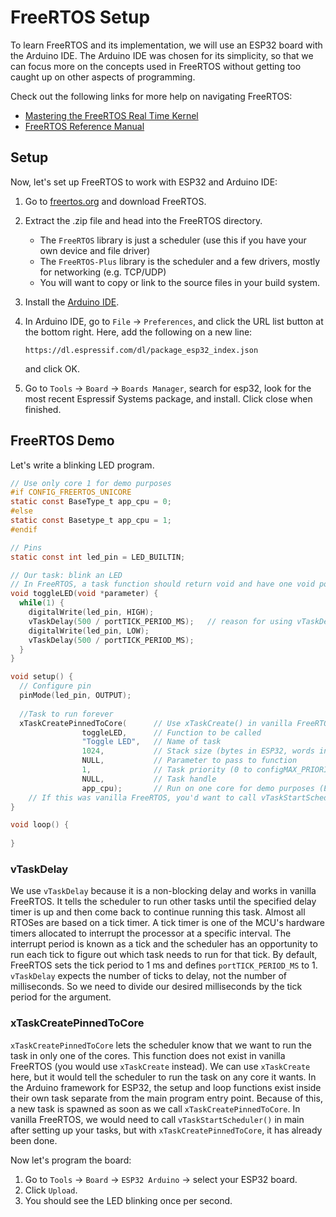 # FreeRTOS Setup

To learn FreeRTOS and its implementation, we will use an ESP32 board with the Arduino IDE. The Arduino IDE was chosen for its simplicity, so that we can focus more on the concepts used in FreeRTOS without getting too caught up on other aspects of programming.

Check out the following links for more help on navigating FreeRTOS:
- [Mastering the FreeRTOS Real Time Kernel](https://freertos.org/fr-content-src/uploads/2018/07/161204_Mastering_the_FreeRTOS_Real_Time_Kernel-A_Hands-On_Tutorial_Guide.pdf)
- [FreeRTOS Reference Manual](https://freertos.org/fr-content-src/uploads/2018/07/FreeRTOS_Reference_Manual_V10.0.0.pdf)

## Setup
Now, let's set up FreeRTOS to work with ESP32 and Arduino IDE:
1. Go to [freertos.org](freertos.org) and download FreeRTOS.  
2. Extract the .zip file and head into the FreeRTOS directory.  

    - The `FreeRTOS` library is just a scheduler (use this if you have your own device and file driver)
    - The `FreeRTOS-Plus` library is the scheduler and a few drivers, mostly for networking (e.g. TCP/UDP)
    - You will want to copy or link to the source files in your build system.
    
3. Install the [Arduino IDE](https://www.arduino.cc/en/software).
4. In Arduino IDE, go to `File` -> `Preferences`, and click the URL list button at the bottom right. Here, add the following on a new line:
    ```
    https://dl.espressif.com/dl/package_esp32_index.json
    ```
    and click OK.
5. Go to `Tools` -> `Board` -> `Boards Manager`, search for esp32, look for the most recent Espressif Systems package, and install. Click close when finished.

## FreeRTOS Demo

Let's write a blinking LED program.
```c
// Use only core 1 for demo purposes
#if CONFIG_FREERTOS_UNICORE
static const BaseType_t app_cpu = 0;
#else
static const Basetype_t app_cpu = 1;
#endif

// Pins
static const int led_pin = LED_BUILTIN;

// Our task: blink an LED
// In FreeRTOS, a task function should return void and have one void pointer parameter.
void toggleLED(void *parameter) {     
  while(1) {
    digitalWrite(led_pin, HIGH);
    vTaskDelay(500 / portTICK_PERIOD_MS);   // reason for using vTaskDelay instead of Arduino's delay function written below
    digitalWrite(led_pin, LOW);
    vTaskDelay(500 / portTICK_PERIOD_MS);
  }
}

void setup() {
  // Configure pin
  pinMode(led_pin, OUTPUT);
  
  //Task to run forever
  xTaskCreatePinnedToCore(      // Use xTaskCreate() in vanilla FreeRTOS
                toggleLED,      // Function to be called
                "Toggle LED",   // Name of task
                1024,           // Stack size (bytes in ESP32, words in FreeRTOS)
                NULL,           // Parameter to pass to function
                1,              // Task priority (0 to configMAX_PRIORITIES - 1)
                NULL,           // Task handle
                app_cpu);       // Run on one core for demo purposes (ESP32 only)
    // If this was vanilla FreeRTOS, you'd want to call vTaskStartScheduler() in main after setting up your tasks.
}

void loop() {
  
}
```
### vTaskDelay
We use `vTaskDelay` because it is a non-blocking delay and works in vanilla FreeRTOS. It tells the scheduler to run other tasks until the specified delay timer is up and then come back to continue running this task. Almost all RTOSes are based on a tick timer. A tick timer is one of the MCU's hardware timers allocated to interrupt the processor at a specific interval. The interrupt period is known as a tick and the scheduler has an opportunity to run each tick to figure out which task needs to run for that tick. By default, FreeRTOS sets the tick period to 1 ms and defines `portTICK_PERIOD_MS` to 1. `vTaskDelay` expects the number of ticks to delay, not the number of milliseconds. So we need to divide our desired milliseconds by the tick period for the argument.
### xTaskCreatePinnedToCore
`xTaskCreatePinnedToCore` lets the scheduler know that we want to run the task in only one of the cores. This function does not exist in vanilla FreeRTOS (you would use `xTaskCreate` instead). We can use `xTaskCreate` here, but it would tell the scheduler to run the task on any core it wants. In the Arduino framework for ESP32, the setup and loop functions exist inside their own task separate from the main program entry point. Because of this, a new task is spawned as soon as we call `xTaskCreatePinnedToCore`. In vanilla FreeRTOS, we would need to call `vTaskStartScheduler()` in main after setting up your tasks, but with `xTaskCreatePinnedToCore`, it has already been done.

Now let's program the board:
1. Go to `Tools` -> `Board` -> `ESP32 Arduino` -> select your ESP32 board.  
2. Click `Upload`.  
3. You should see the LED blinking once per second.
